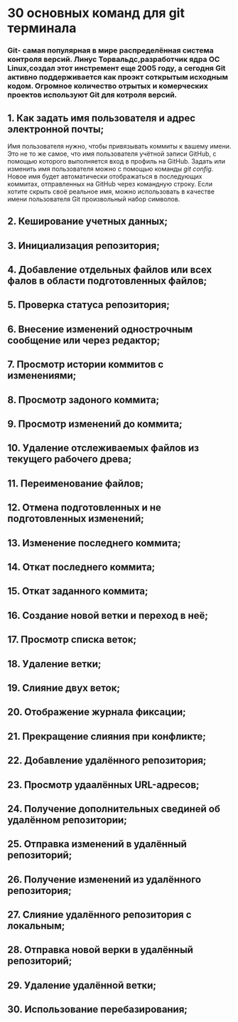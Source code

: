# 30 основных команд для git терминала
### Git- самая популярная в мире распределённая система контроля версий. Линус Торвальдс,разработчик ядра ОС Linux,создал этот инстремент еще 2005 году, а сегодня Git активно поддерживается как проэкт соткрытым исходным кодом. Огромное количество отрытых и комерческих проектов используют Git для котроля версий.
## 1. Как задать имя пользователя и адрес электронной почты;

Имя пользователя нужно, чтобы привязывать коммиты к вашему имени. Это не то же самое, что имя пользователя учётной записи GitHub, с помощью которого выполняется вход в профиль на GitHub. Задать или изменить имя пользователя можно с помощью команды *git config*. Новое имя будет автоматически отображаться в последующих коммитах, отправленных на GitHub через командную строку. Если хотите скрыть своё реальное имя, можно использовать в качестве имени пользователя Git произвольный набор символов.

## 2. Кеширование учетных данных;

## 3. Инициализация репозитория;

## 4. Добавление отдельных файлов или всех фалов в области подготовленных файлов;

## 5. Проверка статуса репозитория;

## 6. Внесение изменений однострочным сообщение или через редактор;

## 7. Просмотр истории коммитов с изменениями;

## 8. Просмотр задоного коммита;

## 9. Просмотр изменений до коммита;

## 10. Удаление отслеживаемых файлов из текущего рабочего древа;

## 11. Переименование файлов;

## 12. Отмена подготовленных и не подготовленных изменений;

## 13. Изменение последнего коммита;

## 14. Откат последнего коммита;

## 15. Откат заданного коммита;

## 16. Создание новой ветки и переход в неё;

## 17. Просмотр списка веток;

## 18. Удаление ветки;

## 19. Слияние двух веток;

## 20. Отображение журнала фиксации;
## 21. Прекращение слияния при конфликте;

## 22. Добавление удалённого репозитория;

## 23. Просмотр удаалённых URL-адресов;

## 24. Получение дополнительных свединей об удалённом репозитории;

## 25. Отправка изменений в удалённый репозиторий;

## 26. Получение изменений из удалённого репозитория;

## 27. Слияние удалённого репозитория с локальным;

## 28. Отправка новой верки в удалённый репозиторий;

## 29. Удаление удалённой ветки;

## 30. Использование перебазирования;